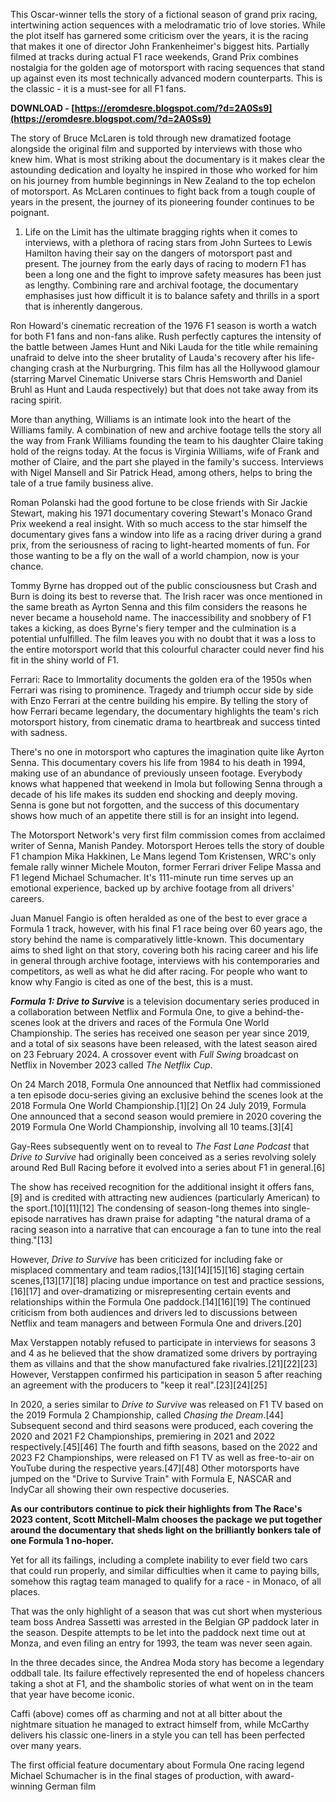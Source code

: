 
 
This Oscar-winner tells the story of a fictional season of grand prix racing, intertwining action sequences with a melodramatic trio of love stories. While the plot itself has garnered some criticism over the years, it is the racing that makes it one of director John Frankenheimer's biggest hits. Partially filmed at tracks during actual F1 race weekends, Grand Prix combines nostalgia for the golden age of motorsport with racing sequences that stand up against even its most technically advanced modern counterparts. This is the classic - it is a must-see for all F1 fans.
 
**DOWNLOAD - [https://eromdesre.blogspot.com/?d=2A0Ss9](https://eromdesre.blogspot.com/?d=2A0Ss9)**


 
The story of Bruce McLaren is told through new dramatized footage alongside the original film and supported by interviews with those who knew him. What is most striking about the documentary is it makes clear the astounding dedication and loyalty he inspired in those who worked for him on his journey from humble beginnings in New Zealand to the top echelon of motorsport. As McLaren continues to fight back from a tough couple of years in the present, the journey of its pioneering founder continues to be poignant.
 
1. Life on the Limit has the ultimate bragging rights when it comes to interviews, with a plethora of racing stars from John Surtees to Lewis Hamilton having their say on the dangers of motorsport past and present. The journey from the early days of racing to modern F1 has been a long one and the fight to improve safety measures has been just as lengthy. Combining rare and archival footage, the documentary emphasises just how difficult it is to balance safety and thrills in a sport that is inherently dangerous.
 
Ron Howard's cinematic recreation of the 1976 F1 season is worth a watch for both F1 fans and non-fans alike. Rush perfectly captures the intensity of the battle between James Hunt and Niki Lauda for the title while remaining unafraid to delve into the sheer brutality of Lauda's recovery after his life-changing crash at the Nurburgring. This film has all the Hollywood glamour (starring Marvel Cinematic Universe stars Chris Hemsworth and Daniel Bruhl as Hunt and Lauda respectively) but that does not take away from its racing spirit.
 
More than anything, Williams is an intimate look into the heart of the Williams family. A combination of new and archive footage tells the story all the way from Frank Williams founding the team to his daughter Claire taking hold of the reigns today. At the focus is Virginia Williams, wife of Frank and mother of Claire, and the part she played in the family's success. Interviews with Nigel Mansell and Sir Patrick Head, among others, helps to bring the tale of a true family business alive.
 
Roman Polanski had the good fortune to be close friends with Sir Jackie Stewart, making his 1971 documentary covering Stewart's Monaco Grand Prix weekend a real insight. With so much access to the star himself the documentary gives fans a window into life as a racing driver during a grand prix, from the seriousness of racing to light-hearted moments of fun. For those wanting to be a fly on the wall of a world champion, now is your chance.

Tommy Byrne has dropped out of the public consciousness but Crash and Burn is doing its best to reverse that. The Irish racer was once mentioned in the same breath as Ayrton Senna and this film considers the reasons he never became a household name. The inaccessibility and snobbery of F1 takes a kicking, as does Byrne's fiery temper and the culmination is a potential unfulfilled. The film leaves you with no doubt that it was a loss to the entire motorsport world that this colourful character could never find his fit in the shiny world of F1.
 
Ferrari: Race to Immortality documents the golden era of the 1950s when Ferrari was rising to prominence. Tragedy and triumph occur side by side with Enzo Ferrari at the centre building his empire. By telling the story of how Ferrari became legendary, the documentary highlights the team's rich motorsport history, from cinematic drama to heartbreak and success tinted with sadness.
 
There's no one in motorsport who captures the imagination quite like Ayrton Senna. This documentary covers his life from 1984 to his death in 1994, making use of an abundance of previously unseen footage. Everybody knows what happened that weekend in Imola but following Senna through a decade of his life makes its sudden end shocking and deeply moving. Senna is gone but not forgotten, and the success of this documentary shows how much of an appetite there still is for an insight into legend.
 
The Motorsport Network's very first film commission comes from acclaimed writer of Senna, Manish Pandey. Motorsport Heroes tells the story of double F1 champion Mika Hakkinen, Le Mans legend Tom Kristensen, WRC's only female rally winner Michele Mouton, former Ferrari driver Felipe Massa and F1 legend Michael Schumacher. It's 111-minute run time serves up an emotional experience, backed up by archive footage from all drivers' careers.
 
Juan Manuel Fangio is often heralded as one of the best to ever grace a Formula 1 track, however, with his final F1 race being over 60 years ago, the story behind the name is comparatively little-known. This documentary aims to shed light on that story, covering both his racing career and his life in general through archive footage, interviews with his contemporaries and competitors, as well as what he did after racing. For people who want to know why Fangio is cited as one of the best, this is a must.
 
***Formula 1: Drive to Survive*** is a television documentary series produced in a collaboration between Netflix and Formula One, to give a behind-the-scenes look at the drivers and races of the Formula One World Championship. The series has received one season per year since 2019, and a total of six seasons have been released, with the latest season aired on 23 February 2024. A crossover event with *Full Swing* broadcast on Netflix in November 2023 called *The Netflix Cup*.
 
On 24 March 2018, Formula One announced that Netflix had commissioned a ten episode docu-series giving an exclusive behind the scenes look at the 2018 Formula One World Championship.[1][2] On 24 July 2019, Formula One announced that a second season would premiere in 2020 covering the 2019 Formula One World Championship, involving all 10 teams.[3][4]
 
Gay-Rees subsequently went on to reveal to *The Fast Lane Podcast* that *Drive to Survive* had originally been conceived as a series revolving solely around Red Bull Racing before it evolved into a series about F1 in general.[6]
 
The show has received recognition for the additional insight it offers fans,[9] and is credited with attracting new audiences (particularly American) to the sport.[10][11][12] The condensing of season-long themes into single-episode narratives has drawn praise for adapting "the natural drama of a racing season into a narrative that can encourage a fan to tune into the real thing."[13]
 
However, *Drive to Survive* has been criticized for including fake or misplaced commentary and team radios,[13][14][15][16] staging certain scenes,[13][17][18] placing undue importance on test and practice sessions,[16][17] and over-dramatizing or misrepresenting certain events and relationships within the Formula One paddock.[14][16][19] The continued criticism from both audiences and drivers led to discussions between Netflix and team managers and between Formula One and drivers.[20]
 
Max Verstappen notably refused to participate in interviews for seasons 3 and 4 as he believed that the show dramatized some drivers by portraying them as villains and that the show manufactured fake rivalries.[21][22][23] However, Verstappen confirmed his participation in season 5 after reaching an agreement with the producers to "keep it real".[23][24][25]
 
In 2020, a series similar to *Drive to Survive* was released on F1 TV based on the 2019 Formula 2 Championship, called *Chasing the Dream*.[44] Subsequent second and third seasons were produced, each covering the 2020 and 2021 F2 Championships, premiering in 2021 and 2022 respectively.[45][46] The fourth and fifth seasons, based on the 2022 and 2023 F2 Championships, were released on F1 TV as well as free-to-air on YouTube during the respective years.[47][48] Other motorsports have jumped on the "Drive to Survive Train" with Formula E, NASCAR and IndyCar all showing their own respective docuseries.
 
**As our contributors continue to pick their highlights from The Race's 2023 content, Scott Mitchell-Malm chooses the package we put together around the documentary that sheds light on the brilliantly bonkers tale of one Formula 1 no-hoper.**
 
Yet for all its failings, including a complete inability to ever field two cars that could run properly, and similar difficulties when it came to paying bills, somehow this ragtag team managed to qualify for a race - in Monaco, of all places.
 
That was the only highlight of a season that was cut short when mysterious team boss Andrea Sassetti was arrested in the Belgian GP paddock later in the season. Despite attempts to be let into the paddock next time out at Monza, and even filing an entry for 1993, the team was never seen again.
 
In the three decades since, the Andrea Moda story has become a legendary oddball tale. Its failure effectively represented the end of hopeless chancers taking a shot at F1, and the shambolic stories of what went on in the team that year have become iconic.
 
Caffi (above) comes off as charming and not at all bitter about the nightmare situation he managed to extract himself from, while McCarthy delivers his classic one-liners in a style you can tell has been perfected over many years.
 
The first official feature documentary about Formula One racing legend Michael Schumacher is in the final stages of production, with award-winning German film